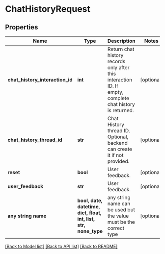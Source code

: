 # ChatHistoryRequest


## Properties
Name | Type | Description | Notes
------------ | ------------- | ------------- | -------------
**chat_history_interaction_id** | **int** | Return chat history records only after this interaction ID. If empty, complete chat history is returned. | [optional] 
**chat_history_thread_id** | **str** | Chat History thread ID. Optional, backend can create it if not provided. | [optional] 
**reset** | **bool** | User feedback. | [optional] 
**user_feedback** | **str** | User feedback. | [optional] 
**any string name** | **bool, date, datetime, dict, float, int, list, str, none_type** | any string name can be used but the value must be the correct type | [optional]

[[Back to Model list]](../README.md#documentation-for-models) [[Back to API list]](../README.md#documentation-for-api-endpoints) [[Back to README]](../README.md)


